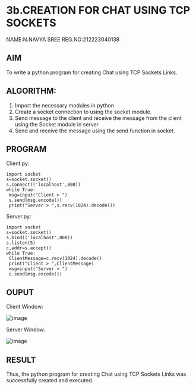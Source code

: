# 3b.CREATION FOR CHAT USING TCP SOCKETS
NAME:N.NAVYA SREE
REG.NO:212223040138
## AIM
To write a python program for creating Chat using TCP Sockets Links.
## ALGORITHM:
1. Import the necessary modules in python
2. Create a socket connection to using the socket module.
3. Send message to the client and receive the message from the client using the Socket module in
 server
4. Send and receive the message using the send function in socket.
## PROGRAM
Client.py:
```
import socket
s=socket.socket()
s.connect(('localhost',800))
while True:
 msg=input("Client > ")
 s.send(msg.encode())
 print("Server > ",s.recv(1024).decode())
```
Server.py:
```
import socket
s=socket.socket()
s.bind(('localhost',800))
s.listen(5)
c,addr=s.accept()
while True:
 ClientMessage=c.recv(1024).decode()
 print("Client > ",ClientMessage)
 msg=input("Server > ")
 c.send(msg.encode())
```
## OUPUT
Client Window:

![image](https://github.com/23004513/3b_CHAT_USING_TCP_SOCKETS/assets/138973069/8d4a99ca-72eb-4bae-bda7-64d6a9c2f644)

Server Window:

![image](https://github.com/23004513/3b_CHAT_USING_TCP_SOCKETS/assets/138973069/c8ea6702-098c-4748-8cf3-d580c73096b0)


## RESULT
Thus, the python program for creating Chat using TCP Sockets Links was successfully 
created and executed.
